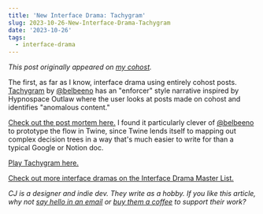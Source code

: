 ```yaml
---
title: 'New Interface Drama: Tachygram'
slug: 2023-10-26-New-Interface-Drama-Tachygram
date: '2023-10-26'
tags:
  - interface-drama
---
```


_This post originally appeared on [my cohost](https://cohost.org/illuminesce/post/3302622-new-interface-drama)._

The first, as far as I know, interface drama using entirely cohost posts. [Tachygram](https://tachygram.belbeeno.com) by [@belbeeno](https://cohost.org/lee) has an "enforcer" style narrative inspired by Hypnospace Outlaw where the user looks at posts made on cohost and identifies "anomalous content."

[Check out the post mortem here.](https://cohost.org/lee/post/3282417-tachygram-explainer) I found it particularly clever of [@belbeeno](https://cohost.org/lee) to prototype the flow in Twine, since Twine lends itself to mapping out complex decision trees in a way that's much easier to write for than a typical Google or Notion doc.

[Play Tachygram here.](https://tachygram.belbeeno.com)

[Check out more interface dramas on the Interface Drama Master List.](https://illuminesce.net/interface-drama)

_CJ is a designer and indie dev. They write as a hobby. If you like this article, why not [say hello in an email](https://illuminesce.net/contact) or [buy them a coffee](https://ko-fi.com/studioterranova) to support their work?_
